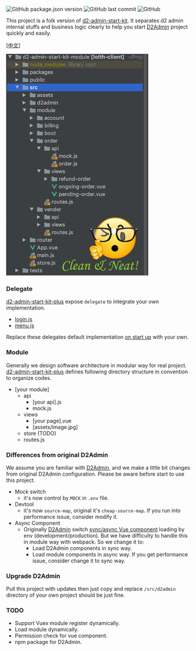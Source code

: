 ![GitHub package.json version](https://img.shields.io/github/package-json/v/hank-cp/d2-admin-start-kit-plus)
![GitHub last commit](https://img.shields.io/github/last-commit/hank-cp/d2-admin-start-kit-plus)
![GitHub](https://img.shields.io/github/license/hank-cp/d2-admin-start-kit-plus)

This project is a folk version of [d2-admin-start-kit](https://github.com/d2-projects/d2-admin-start-kit).
It separates d2 admin internal stuffs and business logic clearly to
help you start [D2Admin](https://github.com/d2-projects/d2-admin) project quickly and easily.
 
 [[中文](README.zh.md)]
 
![](public/image/directory.png?raw=true)

### Delegate
[d2-admin-start-kit-plus](https://github.com/hank-cp/d2-admin-start-kit-plus) expose
`delegate` to integrate your own implementation.
* [login.js](/src/d2admin/delegate/login.js) 
* [menu.js](/src/d2admin/delegate/menu.js)

Replace these delegates default implementation [on start up](/src/main.js) with
your own.

### Module
Generally we design software architecture in modular way for real project.
[d2-admin-start-kit-plus](https://github.com/hank-cp/d2-admin-start-kit-plus)
defines following directory structure in convention to organize codes.
* [your module]
    * api
        * [your api].js
        * mock.js
    * views
        * [your page].vue
        * [assets/image.jpg]
    * store (TODO) 
    * routes.js
    
### Differences from original D2Admin
We assume you are familiar with [D2Admin](https://github.com/d2-projects/d2-admin), 
and we make a little bit changes from original D2Admin configuration. Please be aware
before start to use this project.
* Mock switch
    * it's now control by `MOCK` in `.env` file.
* Devtool
    * it's now `source-map`, original it's `cheap-source-map`. If you run into
    performance issue, consider modify it.
* Async Component
    * Originally [D2Admin](https://github.com/d2-projects/d2-admin) switch
    [sync/async Vue component](https://vuejs.org/v2/guide/components-dynamic-async.html) 
    loading by env (development/production). But we
    have difficulty to handle this in module way with webpack. So we change it to:
        * Load D2Admin components in sync way.
        * Load module components in async way. If you get performance issue,
        consider change it to sync way.
    
### Upgrade D2Admin
Pull this project with updates then just copy and replace `/src/d2admin` directory 
of your own project should be just fine. 

### TODO
* Support Vuex module register dynamically.
* Load module dynamically.
* Permission check for vue component.
* npm package for D2Admin.
